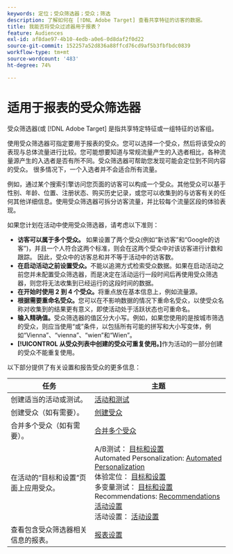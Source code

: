 ```yaml
---
keywords: 定位；受众筛选器；受众；筛选
description: 了解如何在 [!DNL Adobe Target] 查看共享特征的访客的数据。
title: 我能否将受众过滤器用于报表？
feature: Audiences
exl-id: af8dae97-4b10-4edb-a0e6-0d8daf2f0d22
source-git-commit: 152257a52d836a88ffcd76cd9af5b3fbfbdc0839
workflow-type: tm+mt
source-wordcount: '483'
ht-degree: 74%

---
```


# 适用于报表的受众筛选器

受众筛选器(或 [!DNL Adobe Target] 是指共享特定特征或一组特征的访客组。

使用受众筛选器可指定要用于报表的受众。您可以选择一个受众，然后将该受众的表现与总体流量进行比较。您可能想要知道与常规流量产生的入选者相比，各种流量源产生的入选者是否有所不同。受众筛选器可帮助您发现可能会定位到不同内容的受众。 很多情况下，一个入选者并不会适合所有流量。

例如，通过某个搜索引擎访问您页面的访客可以构成一个受众。其他受众可以基于性别、年龄、位置、注册状态、购买历史记录，或您可以收集到的与访客有关的任何其他详细信息。使用受众筛选器可拆分访客流量，并比较每个流量区段的体验表现。

如果您计划在活动中使用受众筛选器，请考虑以下准则：

* **访客可以属于多个受众。** 如果设置了两个受众(例如“新访客”和“Google的访客”)，并且一个人符合这两个标准，则会在这两个受众中对该访客进行计数和跟踪。 因此，受众中的访客总和并不等于活动中的访客数。
* **在启动活动之前设置受众。**&#x200B;不能以追溯方式检索受众数据。如果在启动活动之前您并未配置受众筛选器，而是决定在活动运行一段时间后再使用受众筛选器，则您将无法收集到已经运行的这段时间的数据。
* **在开始时使用 2 到 4 个受众。**&#x200B;将重点放在基本信息上，例如流量源。
* **根据需要重命名受众。**&#x200B;您可以在不影响数据的情况下重命名受众，以使受众名称对收集到的结果更有意义，即使活动处于活跃状态也可重命名。
* **输入精确值。**&#x200B;受众筛选器的值区分大小写。例如，如果您使用的是按城市筛选的受众，则应当使用“或”条件，以包括所有可能的拼写和大小写变体，例如“Vienna”、“vienna”、“wien”和“Wien”。
* **[!UICONTROL 从受众列表中创建的受众可重复使用。]**&#x200B;作为活动的一部分创建的受众不能重复使用。

以下部分提供了有关设置和报告受众的更多信息：

| 任务 | 主题 |
|--- |--- |
| 创建适当的活动或测试。 | [活动和测试](/help/main/c-intro/target-key-concepts.md) |
| 创建受众（如有需要）。 | [创建受众](/help/main/c-target/c-audiences/create-audience.md) |
| 合并多个受众（如有需要）。 | [合并多个受众](/help/main/c-target/combining-multiple-audiences.md) |
| 在活动的“目标和设置”页面上应用受众。 | A/B测试： [目标和设置](/help/main/c-activities/t-test-ab/t-test-create-ab/ab-goals-and-settings.md)<br>Automated Personalization:  [Automated Personalization](/help/main/c-activities/t-automated-personalization/automated-personalization.md)<br>体验定位： [目标和设置](/help/main/c-activities/t-experience-target/t-xt-create/xt-goals-and-settings.md)<br>多变量测试：  [目标和设置](/help/main/c-activities/c-multivariate-testing/t-create-multivariate-test/goals-and-settings.md)<br>Recommendations: [Recommendations活动设置](/help/main/c-recommendations/t-create-recs-activity/recs-activity-settings.md)<br>活动设置： [活动设置](/help/main/c-activities/activity-settings.md) |
| 查看包含受众筛选器相关信息的报表。 | [报表设置](/help/main/c-reports/c-report-settings/report-settings.md) |
